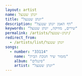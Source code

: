 ```yaml
---
layout: artist
name: יונתן שטנצל
title: "יונתן שטנצל"
description: "דף האמן יונתן שטנצל"
keywords: "שירים, מוזיקה, יונתן שטנצל"
permalink: /artists/יונתן-שטנצל/
redirect_from:
  - /artists/list/יונתן שטנצל
songs:
  - number: "33114"
    name: "מזמור שיר חנוכת הבית"
    album: "סינגלים"
    artist: "יונתן שטנצל"
---
```

